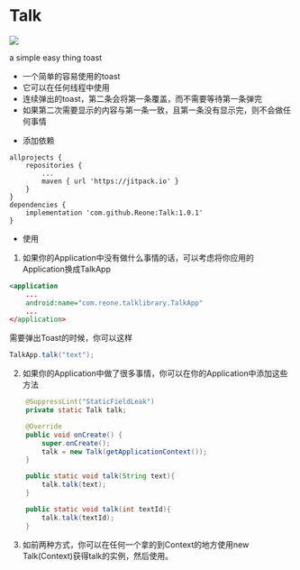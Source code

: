 # Talk
[![](https://jitpack.io/v/Reone/Talk.svg)](https://jitpack.io/#Reone/Talk)

a simple easy thing toast

* 一个简单的容易使用的toast
* 它可以在任何线程中使用
* 连续弹出的toast，第二条会将第一条覆盖，而不需要等待第一条弹完
* 如果第二次需要显示的内容与第一条一致，且第一条没有显示完，则不会做任何事情


- 添加依赖
```
allprojects {
	repositories {
		...
		maven { url 'https://jitpack.io' }
	}
}
dependencies {
	implementation 'com.github.Reone:Talk:1.0.1'
}

```

- 使用
1. 如果你的Application中没有做什么事情的话，可以考虑将你应用的Application换成TalkApp
```xml
<application
	...
	android:name="com.reone.talklibrary.TalkApp"
	...
</application>
```

需要弹出Toast的时候，你可以这样
```java
TalkApp.talk("text");
```

2. 如果你的Application中做了很多事情，你可以在你的Application中添加这些方法
```java
	@SuppressLint("StaticFieldLeak")
    private static Talk talk;

    @Override
    public void onCreate() {
        super.onCreate();
        talk = new Talk(getApplicationContext());
    }

    public static void talk(String text){
        talk.talk(text);
    }

    public static void talk(int textId){
        talk.talk(textId);
    }
```

3. 如前两种方式，你可以在任何一个拿的到Context的地方使用new Talk(Context)获得talk的实例，然后使用。